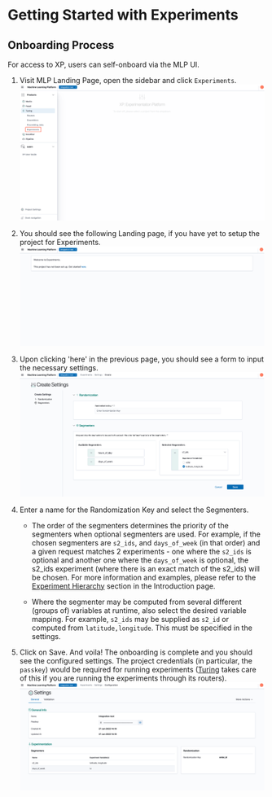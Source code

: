 # Getting Started with Experiments

## Onboarding Process

For access to XP, users can self-onboard via the MLP UI.

1. Visit MLP Landing Page, open the sidebar and click `Experiments`.
![MLP Landing Turing Experiments](../assets/01_mlp_landing.png)

2. You should see the following Landing page, if you have yet to setup the project for Experiments.
![Experiments Landing](../assets/01_experiments_landing.png)

3. Upon clicking 'here' in the previous page, you should see a form to input the necessary settings.
![Experiments Settings Create Form](../assets/01_settings_create_form.png)

4. Enter a name for the Randomization Key and select the Segmenters.
    - The order of the segmenters determines the priority of the segmenters when optional segmenters are used. For example, if the chosen segmenters are `s2_ids`, and `days_of_week` (in that order) and a given request matches 2 experiments - one where the `s2_ids` is optional and another one where the `days_of_week` is optional, the s2_ids experiment (where there is an exact match of the s2_ids) will be chosen. For more information and examples, please refer to the [Experiment Hierarchy](../concepts.md#Experiment-Hierarchy) section in the Introduction page.

    - Where the segmenter may be computed from several different (groups of) variables at runtime, also select the desired variable mapping. For example, `s2_ids` may be supplied as `s2_id` or computed from `latitude,longitude`. This must be specified in the settings.

5. Click on Save. And voila! The onboarding is complete and you should see the configured settings.
The project credentials (in particular, the `passkey`) would be required for running experiments
([Turing](https://github.com/caraml-dev/turing/tree/main/docs) takes care of this if you are running the experiments through its routers).
![Experiments Settings Details](../assets/01_settings_details.png)
